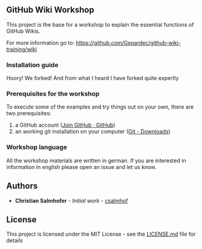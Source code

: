 ## GitHub Wiki Workshop  
  
This project is the base for a workshop to explain the essential functions of GitHub Wikis. 

For more information go to: https://github.com/Gepardec/github-wiki-training/wiki
  
### Installation guide

Hoory! We forked! And from what I heard I have forked quite expertly
  
### Prerequisites for the workshop  
  
To execute some of the examples and try things out on your own, there are two prerequisites:  
  
1. a GitHub account ([Join GitHub · GitHub](https://github.com/join?ref_cta=Sign%20up))  
2. an working git installation on your computer ([Git - Downloads](https://git-scm.com/download))   
  
### Workshop language  
  
All the workshop materials are written in german. If you are interested in information in english please open an issue and let us know.
  
## Authors  
  
* **Christian Salmhofer** - *Initial work* - [csalmhof](https://github.com/csalmhof)  

## License  
  
This project is licensed under the MIT License - see the [LICENSE.md](LICENSE.md) file for details
